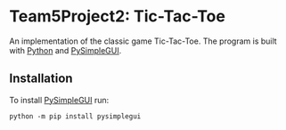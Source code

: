 # Team5Project2: Tic-Tac-Toe

An implementation of the classic game Tic-Tac-Toe. The program is built with [Python](https://www.python.org/) and [PySimpleGUI](https://pysimplegui.readthedocs.io/en/latest/).

## Installation

To install [PySimpleGUI](https://pysimplegui.readthedocs.io/en/latest/) run:

```
python -m pip install pysimplegui
```
